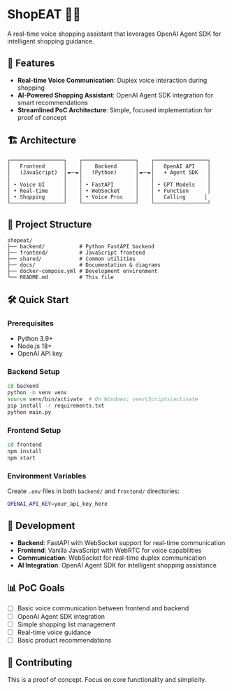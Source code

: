# ShopEAT 🛒🎤

A real-time voice shopping assistant that leverages OpenAI Agent SDK for intelligent shopping guidance.

## 🚀 Features

- **Real-time Voice Communication**: Duplex voice interaction during shopping
- **AI-Powered Shopping Assistant**: OpenAI Agent SDK integration for smart recommendations
- **Streamlined PoC Architecture**: Simple, focused implementation for proof of concept

## 🏗️ Architecture

```
┌─────────────────┐    ┌─────────────────┐    ┌─────────────────┐
│   Frontend      │    │    Backend      │    │   OpenAI API    │
│   (JavaScript)  │◄──►│   (Python)      │◄──►│   + Agent SDK   │
│                 │    │                 │    │                 │
│ • Voice UI      │    │ • FastAPI       │    │ • GPT Models    │
│ • Real-time     │    │ • WebSocket     │    │ • Function      │
│ • Shopping      │    │ • Voice Proc    │    │   Calling      │
└─────────────────┘    └─────────────────┘    └─────────────────┘
```

## 📁 Project Structure

```
shopeat/
├── backend/           # Python FastAPI backend
├── frontend/          # JavaScript frontend
├── shared/            # Common utilities
├── docs/              # Documentation & diagrams
├── docker-compose.yml # Development environment
└── README.md          # This file
```

## 🛠️ Quick Start

### Prerequisites
- Python 3.9+
- Node.js 18+
- OpenAI API key

### Backend Setup
```bash
cd backend
python -m venv venv
source venv/bin/activate  # On Windows: venv\Scripts\activate
pip install -r requirements.txt
python main.py
```

### Frontend Setup
```bash
cd frontend
npm install
npm start
```

### Environment Variables
Create `.env` files in both `backend/` and `frontend/` directories:
```bash
OPENAI_API_KEY=your_api_key_here
```

## 🔧 Development

- **Backend**: FastAPI with WebSocket support for real-time communication
- **Frontend**: Vanilla JavaScript with WebRTC for voice capabilities
- **Communication**: WebSocket for real-time duplex communication
- **AI Integration**: OpenAI Agent SDK for intelligent shopping assistance

## 📊 PoC Goals

- [ ] Basic voice communication between frontend and backend
- [ ] OpenAI Agent SDK integration
- [ ] Simple shopping list management
- [ ] Real-time voice guidance
- [ ] Basic product recommendations

## 🤝 Contributing

This is a proof of concept. Focus on core functionality and simplicity.
